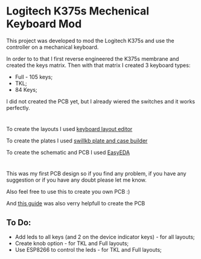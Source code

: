 # Logitech K375s Mechenical Keyboard Mod
This project was developed to mod the Logitech K375s and use the controller on a mechanical keyboard.

In order to to that I first reverse engineered the K375s membrane and created the keys matrix. Then with that matrix I created 3 keyboard types:
 - Full - 105 keys;
 - TKL;
 - 84 Keys;

I did not created the PCB yet, but I already wiered the switches and it works perfectly.
#

To create the layouts I used [keyboard layout editor](http://www.keyboard-layout-editor.com)

To create the plates I used [swillkb plate and case builder
](http://builder.swillkb.com)

To create the schematic and PCB I used [EasyEDA](https://easyeda.com)
#

This was my first PCB design so if you find any problem, if you have any suggestion or if you have any doubt please let me know.

Also feel free to use this to create you own PCB :)

And [this guide](https://post.smzdm.com/p/a99v2k80/) was also verry helpfull to create the PCB

## To Do:
 - Add leds to all keys (and 2 on the device indicator keys) - for all layouts;
 - Create knob option - for TKL and Full layouts;
 - Use ESP8266 to control the leds - for TKL and Full layouts;
